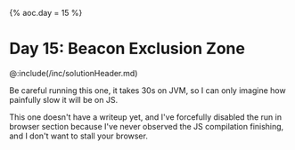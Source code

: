 {% aoc.day = 15 %}

# Day 15: Beacon Exclusion Zone

@:include(/inc/solutionHeader.md)

Be careful running this one, it takes 30s on JVM, so I can only
imagine how painfully slow it will be on JS.

This one doesn't have a writeup yet, and I've forcefully disabled the run in browser section because I've
never observed the JS compilation finishing, and I don't want to stall your browser.
